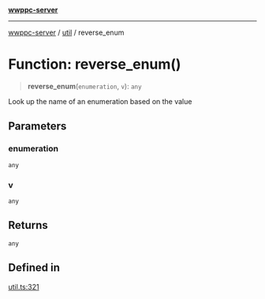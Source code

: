 [**wwppc-server**](../../README.md)

***

[wwppc-server](../../modules.md) / [util](../README.md) / reverse\_enum

# Function: reverse\_enum()

> **reverse\_enum**(`enumeration`, `v`): `any`

Look up the name of an enumeration based on the value

## Parameters

### enumeration

`any`

### v

`any`

## Returns

`any`

## Defined in

[util.ts:321](https://github.com/WWPPC/WWPPC-server/blob/240fd8d39aa7a9e87385634bffd25137bc757d0a/src/util.ts#L321)
